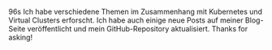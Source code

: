 96s
Ich habe verschiedene Themen im Zusammenhang mit Kubernetes und Virtual Clusters erforscht. Ich habe auch einige neue Posts auf meiner Blog-Seite veröffentlicht und mein GitHub-Repository aktualisiert. Thanks for asking!
